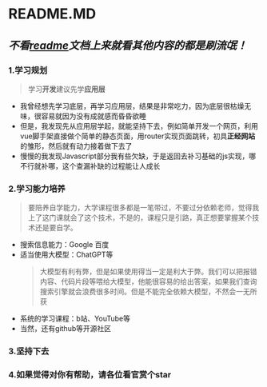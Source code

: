 # README.MD
## *不看[readme]()文档上来就看其他内容的都是刷流氓！*
### 1.学习规划
> 学习**开发**建议先学**应用层**
+ 我曾经想先学习底层，再学习应用层，结果是非常吃力，因为底层很枯燥无味，很容易就因为没有成就感而昏昏欲睡
+ 但是，我发现先从应用层学起，就能坚持下去，例如简单开发一个网页，利用vue脚手架直接做个简单的静态页面，用router实现页面跳转，初具**正经网站**的雏形，然后就有动力接着做下去了
+ 慢慢的我发现Javascript部分我有些欠缺，于是返回去补习基础的js实现，哪不行就补哪，这个查漏补缺的过程能让人成长
### 2.学习能力培养
> 要陪养自学能力，大学课程很多都是一笔带过，不要过分依赖老师，觉得我上了这门课就会了这个技术，不是的，课程只是引路，真正想要掌握某个技术还是要自学。
+ 搜索信息能力：Google 百度
+ 适当使用大模型：ChatGPT等
    > 大模型有利有弊，但是如果使用得当一定是利大于弊。我们可以把报错内容、代码片段等喂给大模型，他能很容易的给出答案，如果我们查询搜索引擎就会浪费很多时间。但是不能完全依赖大模型，不然会一无所获
+ 系统的学习课程：b站、YouTube等
+ 当然，还有github等开源社区
### 3.坚持下去
### 4.如果觉得对你有帮助，请各位看官赏个star
